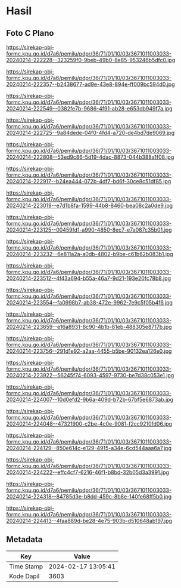# Hasil

## Foto C Plano

https://sirekap-obj-formc.kpu.go.id/d7a6/pemilu/pdpr/36/71/01/10/03/3671011003033-20240214-222228--323259f0-9beb-49b0-8e85-953246b5dfc0.jpg

https://sirekap-obj-formc.kpu.go.id/d7a6/pemilu/pdpr/36/71/01/10/03/3671011003033-20240214-222357--b2438677-ad9e-43e8-894e-ff009bc594d0.jpg

https://sirekap-obj-formc.kpu.go.id/d7a6/pemilu/pdpr/36/71/01/10/03/3671011003033-20240214-222549--0382fe7b-9686-4f91-ab28-e653db949f7a.jpg

https://sirekap-obj-formc.kpu.go.id/d7a6/pemilu/pdpr/36/71/01/10/03/3671011003033-20240214-222725--9a84dede-04f0-4fd4-a720-de4bd7de9069.jpg

https://sirekap-obj-formc.kpu.go.id/d7a6/pemilu/pdpr/36/71/01/10/03/3671011003033-20240214-222808--53ed9c86-5d19-4dac-8873-044b388a1f08.jpg

https://sirekap-obj-formc.kpu.go.id/d7a6/pemilu/pdpr/36/71/01/10/03/3671011003033-20240214-222917--b24ea444-072b-4df7-bd6f-30ce8c51df85.jpg

https://sirekap-obj-formc.kpu.go.id/d7a6/pemilu/pdpr/36/71/01/10/03/3671011003033-20240214-223019--e7d1b8fa-1599-44b8-8460-bea08c2a0de9.jpg

https://sirekap-obj-formc.kpu.go.id/d7a6/pemilu/pdpr/36/71/01/10/03/3671011003033-20240214-223125--00459fd1-a990-4850-8ec7-e7a087c35b01.jpg

https://sirekap-obj-formc.kpu.go.id/d7a6/pemilu/pdpr/36/71/01/10/03/3671011003033-20240214-223232--6e811a2a-a0db-4802-b9be-c61b62b083b1.jpg

https://sirekap-obj-formc.kpu.go.id/d7a6/pemilu/pdpr/36/71/01/10/03/3671011003033-20240214-223512--4f43a694-b55a-46a7-9d21-193e20fc78b8.jpg

https://sirekap-obj-formc.kpu.go.id/d7a6/pemilu/pdpr/36/71/01/10/03/3671011003033-20240214-223554--fa0998b7-ab38-472e-9962-7e9c5f05b4f6.jpg

https://sirekap-obj-formc.kpu.go.id/d7a6/pemilu/pdpr/36/71/01/10/03/3671011003033-20240214-223659--e16a8931-6c90-4b1b-81eb-488305e8717b.jpg

https://sirekap-obj-formc.kpu.go.id/d7a6/pemilu/pdpr/36/71/01/10/03/3671011003033-20240214-223756--291d1e92-a2aa-4455-b5be-90132ea126e0.jpg

https://sirekap-obj-formc.kpu.go.id/d7a6/pemilu/pdpr/36/71/01/10/03/3671011003033-20240214-223922--56245f74-6093-4597-9730-be7d38c053e1.jpg

https://sirekap-obj-formc.kpu.go.id/d7a6/pemilu/pdpr/36/71/01/10/03/3671011003033-20240214-224007--10d0efd2-9b6a-409d-b72b-67bf5e6873ab.jpg

https://sirekap-obj-formc.kpu.go.id/d7a6/pemilu/pdpr/36/71/01/10/03/3671011003033-20240214-224048--47321900-c2be-4c0e-9081-f2cc9210fd06.jpg

https://sirekap-obj-formc.kpu.go.id/d7a6/pemilu/pdpr/36/71/01/10/03/3671011003033-20240214-224129--850e614c-e129-4915-a34e-6cd544aaa6a7.jpg

https://sirekap-obj-formc.kpu.go.id/d7a6/pemilu/pdpr/36/71/01/10/03/3671011003033-20240214-224222--effc4cf7-6216-46f1-b8bd-32b05d3a3991.jpg

https://sirekap-obj-formc.kpu.go.id/d7a6/pemilu/pdpr/36/71/01/10/03/3671011003033-20240214-224318--84785d3e-b8dd-459c-8b8e-140fe68ff5b0.jpg

https://sirekap-obj-formc.kpu.go.id/d7a6/pemilu/pdpr/36/71/01/10/03/3671011003033-20240214-224413--4faa889d-be28-4e75-903b-d510648ab197.jpg


## Metadata

| Key        | Value               |
| ---------- | ------------------- |
| Time Stamp | 2024-02-17 13:05:41 |
| Kode Dapil | 3603                |



